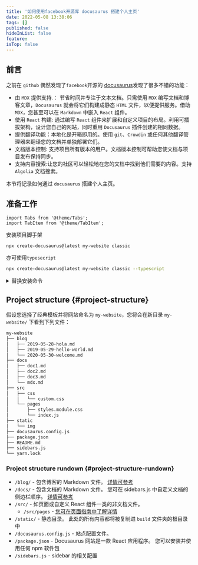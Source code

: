 ```yaml
---
title: '如何使用facebook开源库 docusaurus 搭建个人主页'
date: 2022-05-08 13:38:06
tags: []
published: false
hideInList: false
feature: 
isTop: false
---
```

## 前言
之前在 `github` 偶然发现了`facebook`开源的 [docusaurus](https://github.com/facebook/docusaurus)发现了很多不错的功能：
- 由 `MDX` 提供支持.： 节省时间并专注于文本文档。只需使用 `MDX` 编写文档和博客文章，`Docusaurus` 就会将它们构建成静态 `HTML` 文件，以便提供服务。借助 `MDX`，您甚至可以在 `Markdown` 中嵌入 `React` 组件。
- 使用 `React` 构建: 通过编写 `React` 组件来扩展和自定义项目的布局。利用可插拔架构，设计您自己的网站，同时重用 `Docusaurus` 插件创建的相同数据。
- 提供翻译功能：本地化是开箱即用的。使用 `git`、`Crowdin` 或任何其他翻译管理器来翻译您的文档并单独部署它们。
- 文档版本控制: 支持项目所有版本的用户。文档版本控制可帮助您使文档与项目发布保持同步。
- 支持内容搜索:让您的社区可以轻松地在您的文档中找到他们需要的内容。支持 `Algolia` 文档搜索。

本节将记录如何通过 `docusaurus` 搭建个人主页。
## 准备工作
```mdx-code-block
import Tabs from '@theme/Tabs';
import TabItem from '@theme/TabItem';
```
 安装项目脚手架
```bash
npx create-docusaurus@latest my-website classic
```
亦可使用`typesecript`
```bash
npx create-docusaurus@latest my-website classic --typescript
```

<details>
  <summary>替换安装命令</summary>

您还可以使用首选的项目管理器初始化新项目：

```mdx-code-block
<Tabs>
<TabItem value="npm">
```

```bash
npm init docusaurus
```

```mdx-code-block
</TabItem>
<TabItem value="yarn">
```

```bash
yarn create docusaurus
```

```mdx-code-block
</TabItem>
<TabItem value="pnpm">
```

```bash
pnpm create docusaurus
```

```mdx-code-block
</TabItem>
</Tabs>
```

</details>

## Project structure {#project-structure}

假设您选择了经典模板并将网站命名为 `my-website`，您将会在新目录 `my-website/` 下看到下列文件：

```bash
my-website
├── blog
│   ├── 2019-05-28-hola.md
│   ├── 2019-05-29-hello-world.md
│   └── 2020-05-30-welcome.md
├── docs
│   ├── doc1.md
│   ├── doc2.md
│   ├── doc3.md
│   └── mdx.md
├── src
│   ├── css
│   │   └── custom.css
│   └── pages
│       ├── styles.module.css
│       └── index.js
├── static
│   └── img
├── docusaurus.config.js
├── package.json
├── README.md
├── sidebars.js
└── yarn.lock
```

### Project structure rundown {#project-structure-rundown}

- `/blog/` - 包含博客的 Markdown 文件。 [详情可参考](https://docusaurus.io/zh-CN/docs/blog)
- `/docs/` - 包含文档的 Markdown 文件。 您可在 sidebars.js 中自定义文档的侧边栏顺序。 [详情可参考](https://docusaurus.io/zh-CN/docs)
- `/src/` - 如页面或自定义 React 组件一类的非文档文件。
  - `/src/pages` - [您可在页面指南中了解详情](https://docusaurus.io/zh-CN/docs/create-doc)
- `/static/` - 静态目录。 此处的所有内容都将被复制进 `build` 文件夹的根目录中
- `/docusaurus.config.js` - 站点配置文件。
- `/package.json` - Docusaurus 网站是一款 React 应用程序。 您可以安装并使用任何 npm 软件包
- `/sidebars.js` - sidebar 的相关配置







